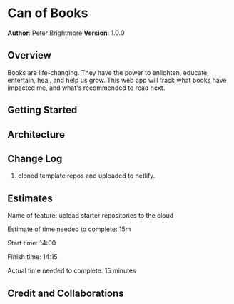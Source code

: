 # Can of Books

**Author**: Peter Brightmore
**Version**: 1.0.0

## Overview

Books are life-changing. They have the power to enlighten, educate, entertain, heal, and help us grow. This web app will track what books have impacted me, and what's recommended to read next.

## Getting Started

<!-- What are the steps that a user must take in order to build this app on their own machine and get it running? -->

## Architecture

<!-- Provide a detailed description of the application design. What technologies (languages, libraries, etc) you're using, and any other relevant design information. -->

## Change Log

1. cloned template repos and uploaded to netlify.

## Estimates

Name of feature: upload starter repositories to the cloud

Estimate of time needed to complete: 15m

Start time: 14:00

Finish time: 14:15

Actual time needed to complete: 15 minutes

## Credit and Collaborations
